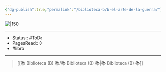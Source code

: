 ```yaml
---
{"dg-publish":true,"permalink":"/biblioteca-b/b-el-arte-de-la-guerra/"}
---
```


![|150](https://m.media-amazon.com/images/I/61aTf+8b6qL._SL1500_.jpg)

---

- Status:: #ToDo  
- PagesRead:: 0
- #libro 

---

> [[📚 Biblioteca (B) 📚/📚 Biblioteca (B) 📚\|📚 Biblioteca (B) 📚]]